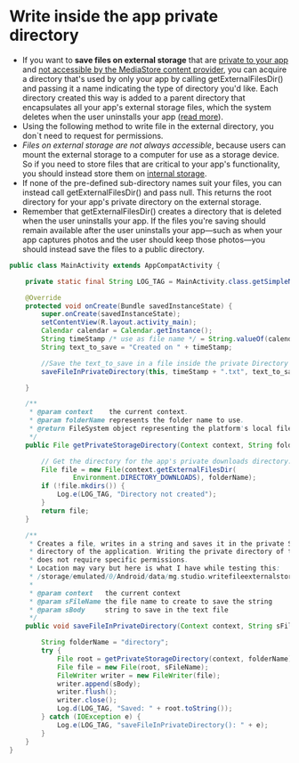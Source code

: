# Write inside the app private directory

- If you want to <b>save files on external storage</b> that are <u>private to your app</u> and <u>not accessible by the MediaStore content provider</u>, you can acquire a directory that's used by only your app by calling getExternalFilesDir() and passing it a name indicating the type of directory you'd like. Each directory created this way is added to a parent directory that encapsulates all your app's external storage files, which the system deletes when the user uninstalls your app ([read more](https://developer.android.com/training/data-storage/files.html#PrivateFiles)).
- Using the following method to write file in the external directory, you don`t need to request for permissions.
- <i>Files on external storage are not always accessible</i>, because users can mount the external storage to a computer for use as a storage device. So if you need to store files that are critical to your app's functionality, you should instead store them on [internal storage](https://developer.android.com/training/data-storage/files.html#WriteInternalStorage).
- If none of the pre-defined sub-directory names suit your files, you can instead call getExternalFilesDir() and pass null. This returns the root directory for your app's private directory on the external storage.
- Remember that getExternalFilesDir() creates a directory that is deleted when the user uninstalls your app. If the files you're saving should remain available after the user uninstalls your app—such as when your app captures photos and the user should keep those photos—you should instead save the files to a public directory.
```java
public class MainActivity extends AppCompatActivity {

    private static final String LOG_TAG = MainActivity.class.getSimpleName();

    @Override
    protected void onCreate(Bundle savedInstanceState) {
        super.onCreate(savedInstanceState);
        setContentView(R.layout.activity_main);
        Calendar calendar = Calendar.getInstance();
        String timeStamp /* use as file name */ = String.valueOf(calendar.getTimeInMillis());
        String text_to_save = "Created on " + timeStamp;

        //Save the text_to_save in a file inside the private Directory of the application
        saveFileInPrivateDirectory(this, timeStamp + ".txt", text_to_save);

    }

    /**
     * @param context    the current context.
     * @param folderName represents the folder name to use.
     * @return FileSystem object representing the platform's local file system.
     */
    public File getPrivateStorageDirectory(Context context, String folderName) {

        // Get the directory for the app's private downloads directory.
        File file = new File(context.getExternalFilesDir(
                Environment.DIRECTORY_DOWNLOADS), folderName);
        if (!file.mkdirs()) {
            Log.e(LOG_TAG, "Directory not created");
        }
        return file;
    }

    /**
     * Creates a file, writes in a string and saves it in the private Storage
     * directory of the application. Writing the private directory of the application
     * does not require specific permissions.
     * Location may vary but here is what I have while testing this:
     * /storage/emulated/0/Android/data/mg.studio.writefileexternalstorage/files/Download/directory
     *
     * @param context   the current context
     * @param sFileName the file name to create to save the string
     * @param sBody     string to save in the text file
     */
    public void saveFileInPrivateDirectory(Context context, String sFileName, String sBody) {

        String folderName = "directory";
        try {
            File root = getPrivateStorageDirectory(context, folderName);
            File file = new File(root, sFileName);
            FileWriter writer = new FileWriter(file);
            writer.append(sBody);
            writer.flush();
            writer.close();
            Log.d(LOG_TAG, "Saved: " + root.toString());
        } catch (IOException e) {
            Log.e(LOG_TAG, "saveFileInPrivateDirectory(): " + e);
        }
    }
}


```